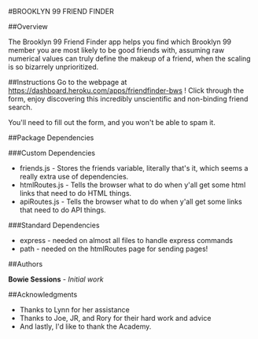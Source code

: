 #BROOKLYN 99 FRIEND FINDER

##Overview

The Brooklyn 99 Friend Finder app helps you find which Brooklyn 99 member you are most likely to be good friends with, assuming raw numerical values can truly define the makeup of a friend, when the scaling is so bizarrely unprioritized.

##Instructions
Go to the webpage at https://dashboard.heroku.com/apps/friendfinder-bws ! Click through the form, enjoy discovering this incredibly unscientific and non-binding friend search.

You'll need to fill out the form, and you won't be able to spam it.

##Package Dependencies

###Custom Dependencies
* friends.js - Stores the friends variable, literally that's it, which seems a really extra use of dependencies.
* htmlRoutes.js - Tells the browser what to do when y'all get some html links that need to do HTML things.
* apiRoutes.js - Tells the browser what to do when y'all get some links that need to do API things.

###Standard Dependencies
* express - needed on almost all files to handle express commands
* path - needed on the htmlRoutes page for sending pages!

##Authors

**Bowie Sessions** - *Initial work* 

##Acknowledgments

* Thanks to Lynn for her assistance
* Thanks to Joe, JR, and Rory for their hard work and advice
* And lastly, I'd like to thank the Academy.